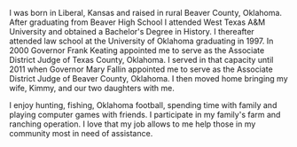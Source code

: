 ﻿---
fname: 'Ryan'
lname: 'Reddick'
id: 806
published: False
layout: judge-bio
---
I was born in Liberal, Kansas and raised in rural Beaver County,
Oklahoma. After graduating from Beaver High School I attended West Texas
A&M University and obtained a Bachelor's Degree in History. I thereafter
attended law school at the University of Oklahoma graduating in 1997. In
2000 Governor Frank Keating appointed me to serve as the Associate
District Judge of Texas County, Oklahoma. I served in that capacity
until 2011 when Governor Mary Fallin appointed me to serve as the
Associate District Judge of Beaver County, Oklahoma. I then moved home
bringing my wife, Kimmy, and our two daughters with me.

I enjoy hunting, fishing, Oklahoma football, spending time with family
and playing computer games with friends. I participate in my family's
farm and ranching operation. I love that my job allows to me help those
in my community most in need of assistance.
